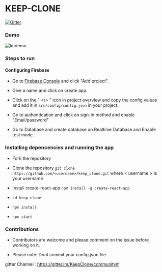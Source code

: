 # KEEP-CLONE
[![Gitter](https://badges.gitter.im/KeepClone/community.svg)](https://gitter.im/KeepClone/community?utm_source=badge&utm_medium=badge&utm_campaign=pr-badge)


### Demo
![kcdemo](https://user-images.githubusercontent.com/43542003/50326442-6abe9000-0510-11e9-8a24-d48232b61dc7.gif)


### Steps to run

#### Configuring Firebase

* Go to [Firebase Console](https://console.firebase.google.com) and click "Add project".

* Give a name and click on create app.

* Click on the " </> " icon in project overview and copy the config values and add it in `src/config/config.json` in your project.

* Go to authentication and click on sign-in method and enable "Email/password"

* Go to Database and create database on Realtime Database and Enable test mode.


### Installing depencencies and running the app

* Fork the repository

* Clone the repository 
  `git clone https://github.com/<username>/keep_clone.git`
  where \< username \> is your username

* Install create-react-app
  `npm install -g create-react-app`

* `cd keep-clone`

* `npm install`

* `npm start`

### Contributions 

* Contributors are welcome and please comment on the issue before working on it.

* Please note: Dont commit your config.json file

gitter Channel : https://gitter.im/KeepClone/community#
